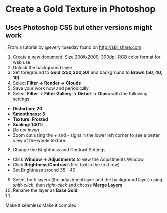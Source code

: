 # Create a Gold Texture in Photoshop
## Uses Photoshop CS5 but other versions might work

_From a tutorial by @every_tuesday found on http://skillshare.com

1. Create a new document: Size 2000x2000, 300dpi, RGB color format for web use
2. Unlock the background layer
4. Set foreground to **Gold (250,200,50)** and background to **Brown (50, 40, 10)**
5. Select **Filter -> Render -> Clouds**
6. Save your work now and periodically
7. Select **Filter -> Filter Gallery -> Distort -> Glass** with the following settings
  * **Distortion: 20**
  * **Smoothness: 3**
  * **Texture: Frosted**
  * **Scaling: 140%**
  * *Do not invert*
  * Zoom out using the + and - signs in the lower left corner to see a better view of the whole texture. 
8. Change the Brightness and Contrast Settings
  * Click **Window -> Adjustments** to view the Adjustments Window
  * Click **Brightness/Contrast** (first tool in the first row)
  * Set Brightness around 35 - 40
9. Select both layers (the adjustment layer and the background layer) using *shift-click*, then *right-click* and choose **Merge Layers**
10. Rename the layer as **Base Gold**.
11. 

Make it seamless
Make it complex

